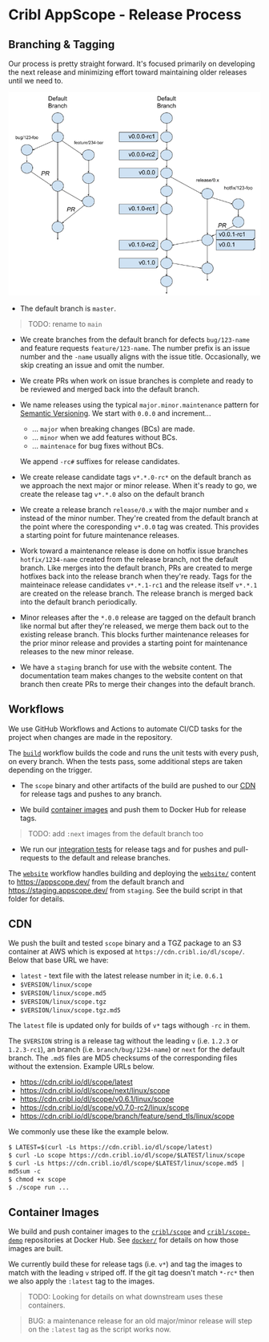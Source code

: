 # Cribl AppScope - Release Process

## Branching & Tagging 

Our process is pretty straight forward. It's focused primarily on developing
the next release and minimizing effort toward maintaining older releases until
we need to.

![Branching](images/branching.png)

* The default branch is `master`.

> TODO: rename to `main` 

* We create branches from the default branch for defects `bug/123-name` and
  feature requests `feature/123-name`. The number prefix is an issue number
  and the `-name` usually aligns with the issue title. Occasionally, we skip
  creating an issue and omit the number.

* We create PRs when work on issue branches is complete and ready to be
  reviewed and merged back into the default branch.

* We name releases using the typical `major.minor.maintenance` pattern for
  [Semantic Versioning](https://semver.org/). We start with `0.0.0` and
  increment...

  * ... `major` when breaking changes (BCs) are made.
  * ... `minor` when we add features without BCs.
  * ... `maintenace` for bug fixes without BCs.

  We append `-rc#` suffixes for release candidates.

* We create release candidate tags `v*.*.0-rc*` on the default branch as we
  approach the next major or minor release. When it's ready to go, we create
  the release tag `v*.*.0` also on the default branch

* We create a release branch `release/0.x` with the major number and `x`
  instead of the minor number. They're created from the default branch at the
  point where the coresponding `v*.0.0` tag was created. This provides a 
  starting point for future maintenance releases.

* Work toward a maintenance release is done on hotfix issue branches
  `hotfix/1234-name` created from the release branch, not the default branch.
  Like merges into the default branch, PRs are created to merge hotfixes back
  into the release branch when they're ready. Tags for the mainteinace release
  candidates `v*.*.1-rc1` and the release itself `v*.*.1` are created on the
  release branch. The release branch is merged back into the default branch
  periodically.

* Minor releases after the `*.0.0` release are tagged on the default branch
  like normal but after they're released, we merge them back out to the
  existing release branch. This blocks further maintenance releases for the
  prior minor release and provides a starting point for maintenance releases
  to the new minor release.

* We have a `staging` branch for use with the website content. The
  documentation team makes changes to the website content on that branch then
  create PRs to merge their changes into the default branch.

## Workflows

We use GitHub Workflows and Actions to automate CI/CD tasks for the project
when changes are made in the repository.

The [`build`](../.github/workflows/build.yml) workflow builds the code and runs
the unit tests with every push, on every branch. When the tests pass, some
additional steps are taken depending on the trigger.

* The `scope` binary and other artifacts of the build are pushed to our
  [CDN](#cdn) for release tags and pushes to any branch.

* We build [container images](#container-images) and push them to Docker Hub
  for release tags.

> TODO: add `:next` images from the default branch too

* We run our [integration tests](../test/testContainers/) for release tags and
  for pushes and pull-requests to the default and release branches.

The [`website`](../.github/workflows/website.yml) workflow handles building and
deploying the [`website/`](../website/) content to <https://appscope.dev/> from
the default branch and <https://staging.appscope.dev/> from `staging`. See the
build script in that folder for details.

## CDN

We push the built and tested `scope` binary and a TGZ package to an S3
container at AWS which is exposed at `https://cdn.cribl.io/dl/scope/`. Below
that base URL we have:


* `latest` - text file with the latest release number in it; i.e. `0.6.1`
* `$VERSION/linux/scope`
* `$VERSION/linux/scope.md5`
* `$VERSION/linux/scope.tgz`
* `$VERSION/linux/scope.tgz.md5`

The `latest` file is updated only for builds of `v*` tags withough `-rc` in
them. 

The `$VERSION` string is a release tag without the leading `v` (i.e. `1.2.3`
or `1.2.3-rc1`), an branch (i.e.  `branch/bug/1234-name`) or `next` for the
default branch. The `.md5` files are MD5 checksums of the corresponding files
without the extension. Example URLs below.

* <https://cdn.cribl.io/dl/scope/latest>
* <https://cdn.cribl.io/dl/scope/next/linux/scope>
* <https://cdn.cribl.io/dl/scope/v0.6.1/linux/scope>
* <https://cdn.cribl.io/dl/scope/v0.7.0-rc2/linux/scope>
* <https://cdn.cribl.io/dl/scope/branch/feature/send_tls/linux/scope>

We commonly use these like the example below.

```shell
$ LATEST=$(curl -Ls https://cdn.cribl.io/dl/scope/latest)
$ curl -Lo scope https://cdn.cribl.io/dl/scope/$LATEST/linux/scope
$ curl -Ls https://cdn.cribl.io/dl/scope/$LATEST/linux/scope.md5 | md5sum -c 
$ chmod +x scope
$ ./scope run ...
```

## Container Images

We build and push container images to the
[`cribl/scope`](https://hub.docker.com/r/cribl/scope) and
[`cribl/scope-demo`](https://hub.docker.com/r/cribl/scope-demo)
repositories at Docker Hub. See [`docker/`](../docker/) for details on how
those images are built.

We currently build these for release tags (i.e. `v*`) and tag the images to
match with the leading `v` striped off. If the git tag doesn't match `*-rc*`
then we also apply the `:latest` tag to the images.

> TODO: Looking for details on what downstream uses these containers.

> BUG: a maintenance release for an old major/minor release will step on the
> `:latest` tag as the script works now.
